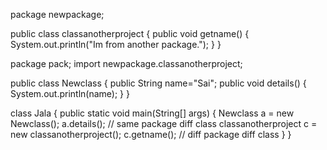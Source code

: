 package newpackage;

public class classanotherproject {
	public void getname()
	{
		System.out.println("Im from another package.");
	}
}

package pack;
import newpackage.classanotherproject;

public class Newclass {
	public String name="Sai";
	public void details()
	{
		System.out.println(name);
	}
}

class Jala {
	public static void main(String[] args) {
		Newclass a = new Newclass();
		a.details(); // same package diff class
		classanotherproject c = new classanotherproject();
		c.getname(); // diff package diff class
	}
}
